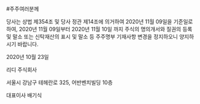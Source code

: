 #주주여러분께

당사는 상법 제354조 및 당사 정관 제14조에 의거하여 2020년 11월 09일을 기준일로 하여, 2020년 11월 09일부터 2020년 11월 10일 까지 주식의 명의개서와 질권의 등록 및 말소 또는 신탁재산의 표시 및 말소 등 주주명부 기재사항 변경을 정지하오니 양지하시기 바랍니다.


2020년 10월 23일



리디 주식회사

서울시 강남구 테헤란로 325, 어반벤치빌딩 10층

대표이사 배기식
